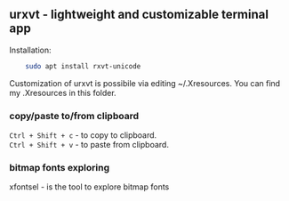 ## urxvt - lightweight and customizable terminal app

Installation:
```sh
	sudo apt install rxvt-unicode
```


Customization of urxvt is possibile via editing ~/.Xresources. You can find my .Xresources in this folder.

### copy/paste to/from clipboard
`Ctrl + Shift + c` - to copy to clipboard.  
`Ctrl + Shift + v` - to paste from clipboard.  

### bitmap fonts exploring
xfontsel - is the tool to explore bitmap fonts
